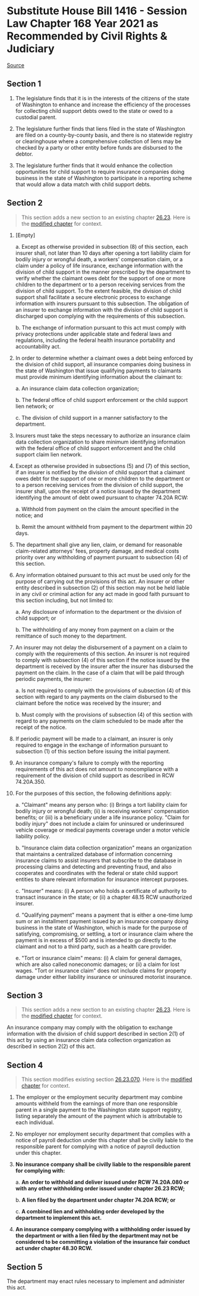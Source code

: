 # Substitute House Bill 1416 - Session Law Chapter 168 Year 2021 as Recommended by Civil Rights & Judiciary

[Source](http://lawfilesext.leg.wa.gov/biennium/2021-22/Pdf/Bills/Session%20Laws/House/1416-S.SL.pdf)
## Section 1
1. The legislature finds that it is in the interests of the citizens of the state of Washington to enhance and increase the efficiency of the processes for collecting child support debts owed to the state or owed to a custodial parent.

2. The legislature further finds that liens filed in the state of Washington are filed on a county-by-county basis, and there is no statewide registry or clearinghouse where a comprehensive collection of liens may be checked by a party or other entity before funds are disbursed to the debtor.

3. The legislature further finds that it would enhance the collection opportunities for child support to require insurance companies doing business in the state of Washington to participate in a reporting scheme that would allow a data match with child support debts.


## Section 2
> This section adds a new section to an existing chapter [26.23](/rcw/26_domestic_relations/26.23_state_support_registry.md). Here is the [modified chapter](rcw/26_domestic_relations/26.23_state_support_registry.md) for context.

1. [Empty]

    a. Except as otherwise provided in subsection (8) of this section, each insurer shall, not later than 10 days after opening a tort liability claim for bodily injury or wrongful death, a workers' compensation claim, or a claim under a policy of life insurance, exchange information with the division of child support in the manner prescribed by the department to verify whether the claimant owes debt for the support of one or more children to the department or to a person receiving services from the division of child support. To the extent feasible, the division of child support shall facilitate a secure electronic process to exchange information with insurers pursuant to this subsection. The obligation of an insurer to exchange information with the division of child support is discharged upon complying with the requirements of this subsection.

    b. The exchange of information pursuant to this act must comply
with privacy protections under applicable state and federal laws and
regulations, including the federal health insurance portability and
accountability act.

2. In order to determine whether a claimant owes a debt being enforced by the division of child support, all insurance companies doing business in the state of Washington that issue qualifying payments to claimants must provide minimum identifying information about the claimant to:

    a. An insurance claim data collection organization;

    b. The federal office of child support enforcement or the child support lien network; or

    c. The division of child support in a manner satisfactory to the department.

3. Insurers must take the steps necessary to authorize an insurance claim data collection organization to share minimum identifying information with the federal office of child support enforcement and the child support claim lien network.

4. Except as otherwise provided in subsections (5) and (7) of this section, if an insurer is notified by the division of child support that a claimant owes debt for the support of one or more children to the department or to a person receiving services from the division of child support, the insurer shall, upon the receipt of a notice issued by the department identifying the amount of debt owed pursuant to chapter 74.20A RCW:

    a. Withhold from payment on the claim the amount specified in the notice; and

    b. Remit the amount withheld from payment to the department within 20 days.

5. The department shall give any lien, claim, or demand for reasonable claim-related attorneys' fees, property damage, and medical costs priority over any withholding of payment pursuant to subsection (4) of this section.

6. Any information obtained pursuant to this act must be used only for the purpose of carrying out the provisions of this act. An insurer or other entity described in subsection (2) of this section may not be held liable in any civil or criminal action for any act made in good faith pursuant to this section including, but not limited to:

    a. Any disclosure of information to the department or the division of child support; or

    b. The withholding of any money from payment on a claim or the remittance of such money to the department.

7. An insurer may not delay the disbursement of a payment on a claim to comply with the requirements of this section. An insurer is not required to comply with subsection (4) of this section if the notice issued by the department is received by the insurer after the insurer has disbursed the payment on the claim. In the case of a claim that will be paid through periodic payments, the insurer:

    a. Is not required to comply with the provisions of subsection (4) of this section with regard to any payments on the claim disbursed to the claimant before the notice was received by the insurer; and

    b. Must comply with the provisions of subsection (4) of this section with regard to any payments on the claim scheduled to be made after the receipt of the notice.

8. If periodic payment will be made to a claimant, an insurer is only required to engage in the exchange of information pursuant to subsection (1) of this section before issuing the initial payment.

9. An insurance company's failure to comply with the reporting requirements of this act does not amount to noncompliance with a requirement of the division of child support as described in RCW 74.20A.350.

10. For the purposes of this section, the following definitions apply:

    a. "Claimant" means any person who: (i) Brings a tort liability claim for bodily injury or wrongful death; (ii) is receiving workers' compensation benefits; or (iii) is a beneficiary under a life insurance policy. "Claim for bodily injury" does not include a claim for uninsured or underinsured vehicle coverage or medical payments coverage under a motor vehicle liability policy.

    b. "Insurance claim data collection organization" means an organization that maintains a centralized database of information concerning insurance claims to assist insurers that subscribe to the database in processing claims and detecting and preventing fraud, and also cooperates and coordinates with the federal or state child support entities to share relevant information for insurance intercept purposes.

    c. "Insurer" means: (i) A person who holds a certificate of authority to transact insurance in the state; or (ii) a chapter 48.15 RCW unauthorized insurer.

    d. "Qualifying payment" means a payment that is either a one-time lump sum or an installment payment issued by an insurance company doing business in the state of Washington, which is made for the purpose of satisfying, compromising, or settling, a tort or insurance claim where the payment is in excess of $500 and is intended to go directly to the claimant and not to a third party, such as a health care provider.

    e. "Tort or insurance claim" means: (i) A claim for general damages, which are also called noneconomic damages; or (ii) a claim for lost wages. "Tort or insurance claim" does not include claims for property damage under either liability insurance or uninsured motorist insurance.


## Section 3
> This section adds a new section to an existing chapter [26.23](/rcw/26_domestic_relations/26.23_state_support_registry.md). Here is the [modified chapter](rcw/26_domestic_relations/26.23_state_support_registry.md) for context.

An insurance company may comply with the obligation to exchange information with the division of child support described in section 2(1) of this act by using an insurance claim data collection organization as described in section 2(2) of this act.


## Section 4
> This section modifies existing section [26.23.070](/rcw/26_domestic_relations/26.23_state_support_registry.md). Here is the [modified chapter](rcw/26_domestic_relations/26.23_state_support_registry.md) for context.

1. The employer or the employment security department may combine amounts withheld from the earnings of more than one responsible parent in a single payment to the Washington state support registry, listing separately the amount of the payment which is attributable to each individual.

2. No employer nor employment security department that complies with a notice of payroll deduction under this chapter shall be civilly liable to the responsible parent for complying with a notice of payroll deduction under this chapter.

3. **No insurance company shall be civilly liable to the responsible parent for complying with:**

    a. **An order to withhold and deliver issued under RCW 74.20A.080 or with any other withholding order issued under chapter 26.23 RCW;**

    b. **A lien filed by the department under chapter 74.20A RCW; or**

    c. **A combined lien and withholding order developed by the department to implement this act.**

4. **An insurance company complying with a withholding order issued by the department or with a lien filed by the department may not be considered to be committing a violation of the insurance fair conduct act under chapter 48.30 RCW.**


## Section 5
The department may enact rules necessary to implement and administer this act.

